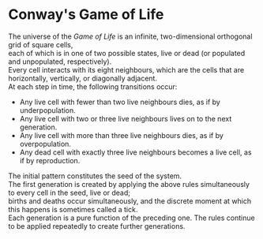 # Conway's Game of Life

The universe of the <i>Game of Life</i> is an infinite, two-dimensional orthogonal grid of square cells,<br>
each of which is in one of two possible states, live or dead (or populated and unpopulated, respectively).<br>
Every cell interacts with its eight neighbours, which are the cells that are horizontally, vertically, or diagonally adjacent.<br>
At each step in time, the following transitions occur:

- Any live cell with fewer than two live neighbours dies, as if by underpopulation.
- Any live cell with two or three live neighbours lives on to the next generation.
- Any live cell with more than three live neighbours dies, as if by overpopulation.
- Any dead cell with exactly three live neighbours becomes a live cell, as if by reproduction.

The initial pattern constitutes the seed of the system.<br>
The first generation is created by applying the above rules simultaneously to every cell in the seed, live or dead;<br>
births and deaths occur simultaneously, and the discrete moment at which this happens is sometimes called a tick.<br>
Each generation is a pure function of the preceding one. The rules continue to be applied repeatedly to create further generations.